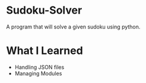 # Sudoku-Solver
A program that will solve a given sudoku using python.

# What I Learned
* Handling JSON files
* Managing Modules
